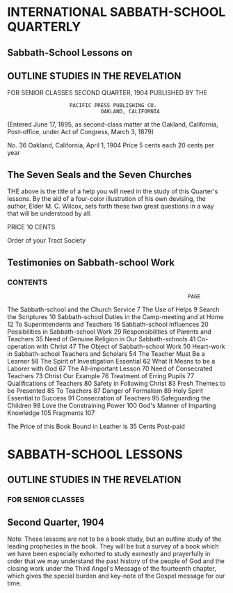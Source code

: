 # INTERNATIONAL SABBATH-SCHOOL QUARTERLY

## Sabbath-School Lessons on

## OUTLINE STUDIES IN THE REVELATION

FOR SENIOR CLASSES                                              SECOND QUARTER, 1904
                                            PUBLISHED BY THE

                        PACIFIC PRESS PUBLISHING CO.
                                  OAKLAND, CALIFORNIA
(Entered June 17, 1895, as second-class matter at the Oakland, California, Post-office, under Act
                                 of Congress, March 3, 1879)

No. 36                        Oakland, California, April 1, 1904                          Price 5 cents each
                                                                                                      20 cents per year


## The Seven Seals and the Seven Churches

THE above is the title of a help you will need in the study of this Quarter's lessons. By the aid of a four-color illustration of his own devising, the author, Elder M. C. Wilcox, sets forth these two great questions in a way that will be understood by all.

PRICE 10 CENTS

Order of your Tract Society


## Testimonies on Sabbath-school Work

### CONTENTS
                                                              PAGE
The Sabbath-school and the Church Service                      7
The Use of Helps                                               9
Search the Scriptures                                          10
Sabbath-school Duties in the Camp-meeting and at Home         12
To Superintendents and Teachers                                16
Sabbath-school Influences                                      20
Possibilities in Sabbath-school Work                           29
Responsibilities of Parents and Teachers                       35
Need of Genuine Religion in Our Sabbath-schools               41
Co-operation with Christ                                       47
The Object of Sabbath-school Work                             50
Heart-work in Sabbath-school Teachers and Scholars            54
The Teacher Must Be a Learner                                 58
The Spirit of Investigation Essential                         62
What It Means to be a Laborer with God                        67
The All-important Lesson                                      70
Need of Consecrated Teachers                                  73
Christ Our Example                                            76
Treatment of Erring Pupils                                    77
Qualifications of Teachers                                    80
Safety in Following Christ                                    83
Fresh Themes to be Presented                                  85
To Teachers                                                   87
Danger of Formalism                                           89
Holy Spirit Essential to Success                              91
Consecration of Teachers                                      95
Safeguarding the Children                                     98
Love the Constraining Power                                   100
God's Manner of Imparting Knowledge                           105
Fragments                                                     107


The Price of this Book Bound in Leather is 35 Cents Post-paid

# SABBATH-SCHOOL LESSONS

## OUTLINE STUDIES IN THE REVELATION
### FOR SENIOR CLASSES

## Second Quarter, 1904

Note: These lessons are not to be a book study, but an outline study of the leading prophecies in the book. They will be but a survey of a book which we have been especially exhorted to study earnestly and prayerfully in order that we may understand the past history of the people of God and the closing work under the Third Angel's Message of the fourteenth chapter, which gives the special burden and key-note of the Gospel message for our time.